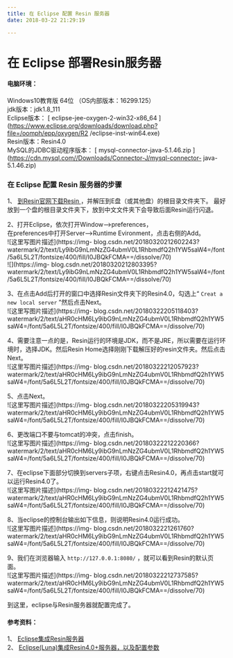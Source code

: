 ```yaml
---
title: 在 Eclipse 配置 Resin 服务器
date: 2018-03-22 21:29:19

---
```

#  在 Eclipse 部署Resin服务器

####  电脑环境：

Windows10教育版 64位 （OS内部版本：16299.125）  
jdk版本：jdk1.8_111  
Eclipse版本： [ eclipse-jee-oxygen-2-win32-x86_64
](https://www.eclipse.org/downloads/download.php?file=/oomph/epp/oxygen/R2
/eclipse-inst-win64.exe)  
Resin版本：Resin4.0  
MySQL的JDBC驱动程序版本： [ mysql-connector-java-5.1.46.zip
](https://cdn.mysql.com//Downloads/Connector-J/mysql-connector-
java-5.1.46.zip)

###  在 Eclipse 配置 Resin 服务器的步骤

1、 [ 到Resin官网下载Resin ](http://caucho.com/download/resin-pro-4.0.55.zip)
，并解压到E盘（或其他盘）的根目录文件夹下。  最好放到一个盘的根目录文件夹下，放到中文文件夹下会导致后面Resin运行闪退。

2、打开Eclipse，依次打开Window——>preferences，  
在preferences中打开Server——>Runtime Evironment，点击右侧的Add。  
![这里写图片描述](https://img-
blog.csdn.net/20180320212602243?watermark/2/text/Ly9ibG9nLmNzZG4ubmV0L1RhbmdfQ2h1YW5saW4=/font/5a6L5L2T/fontsize/400/fill/I0JBQkFCMA==/dissolve/70)  
![](https://img-
blog.csdn.net/20180320212803395?watermark/2/text/Ly9ibG9nLmNzZG4ubmV0L1RhbmdfQ2h1YW5saW4=/font/5a6L5L2T/fontsize/400/fill/I0JBQkFCMA==/dissolve/70)

3、在点击Add后打开的窗口中选择Resin文件夹下的Resin4.0，勾选上“ ` Creat a new local server `
”然后点击Next。  
![这里写图片描述](https://img-
blog.csdn.net/20180322205118403?watermark/2/text/aHR0cHM6Ly9ibG9nLmNzZG4ubmV0L1RhbmdfQ2h1YW5saW4=/font/5a6L5L2T/fontsize/400/fill/I0JBQkFCMA==/dissolve/70)

4、需要注意一点的是，Resin运行的环境是JDK，而不是JRE，所以需要在运行环境时，选择JDK。然后Resin
Home选择刚刚下载解压好的resin文件夹。然后点击Next。  
![这里写图片描述](https://img-
blog.csdn.net/20180322212057923?watermark/2/text/aHR0cHM6Ly9ibG9nLmNzZG4ubmV0L1RhbmdfQ2h1YW5saW4=/font/5a6L5L2T/fontsize/400/fill/I0JBQkFCMA==/dissolve/70)

5、点击Next。  
![这里写图片描述](https://img-
blog.csdn.net/20180322205319943?watermark/2/text/aHR0cHM6Ly9ibG9nLmNzZG4ubmV0L1RhbmdfQ2h1YW5saW4=/font/5a6L5L2T/fontsize/400/fill/I0JBQkFCMA==/dissolve/70)

6、更改端口不要与tomcat的冲突，点击finish。  
![这里写图片描述](https://img-
blog.csdn.net/20180322212220366?watermark/2/text/aHR0cHM6Ly9ibG9nLmNzZG4ubmV0L1RhbmdfQ2h1YW5saW4=/font/5a6L5L2T/fontsize/400/fill/I0JBQkFCMA==/dissolve/70)

7、在eclipse下面部分切换到servers子项，右键点击Resin4.0，再点击start就可以运行Resin4.0了。  
![这里写图片描述](https://img-
blog.csdn.net/20180322212421475?watermark/2/text/aHR0cHM6Ly9ibG9nLmNzZG4ubmV0L1RhbmdfQ2h1YW5saW4=/font/5a6L5L2T/fontsize/400/fill/I0JBQkFCMA==/dissolve/70)

8、当eclipse的控制台输出如下信息，则说明Resin4.0运行成功。  
![这里写图片描述](https://img-
blog.csdn.net/2018032221261760?watermark/2/text/aHR0cHM6Ly9ibG9nLmNzZG4ubmV0L1RhbmdfQ2h1YW5saW4=/font/5a6L5L2T/fontsize/400/fill/I0JBQkFCMA==/dissolve/70)

9、我们在浏览器输入 ` http://127.0.0.1:8080/ ` ，就可以看到Resin的默认页面。  
![这里写图片描述](https://img-
blog.csdn.net/20180322212737585?watermark/2/text/aHR0cHM6Ly9ibG9nLmNzZG4ubmV0L1RhbmdfQ2h1YW5saW4=/font/5a6L5L2T/fontsize/400/fill/I0JBQkFCMA==/dissolve/70)

到这里，eclipse与Resin服务器就配置完成了。

####  参考资料：

1、 [ Eclipse集成Resin服务器
](https://blog.csdn.net/shehun1/article/details/38185037)  
2、 [ Eclipse(Luna)集成Resin4.0+服务器，以及配置参数
](https://blog.csdn.net/aixiaoyang168/article/details/50948149)

